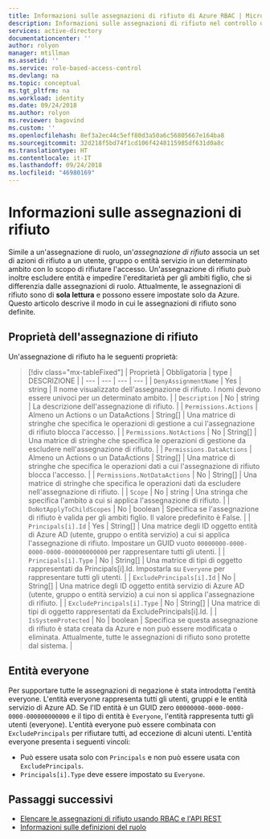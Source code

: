```yaml
---
title: Informazioni sulle assegnazioni di rifiuto di Azure RBAC | Microsoft Docs
description: Informazioni sulle assegnazioni di rifiuto nel controllo degli accessi in base al ruolo (RBAC) per le risorse di Azure.
services: active-directory
documentationcenter: ''
author: rolyon
manager: mtillman
ms.assetid: ''
ms.service: role-based-access-control
ms.devlang: na
ms.topic: conceptual
ms.tgt_pltfrm: na
ms.workload: identity
ms.date: 09/24/2018
ms.author: rolyon
ms.reviewer: bagovind
ms.custom: ''
ms.openlocfilehash: 8ef3a2ec44c5eff80d3a50a6c56805667e164ba8
ms.sourcegitcommit: 32d218f5bd74f1cd106f4248115985df631d0a8c
ms.translationtype: HT
ms.contentlocale: it-IT
ms.lasthandoff: 09/24/2018
ms.locfileid: "46980169"
---
```

# <a name="understand-deny-assignments"></a>Informazioni sulle assegnazioni di rifiuto

Simile a un'assegnazione di ruolo, un'*assegnazione di rifiuto* associa un set di azioni di rifiuto a un utente, gruppo o entità servizio in un determinato ambito con lo scopo di rifiutare l'accesso. Un'assegnazione di rifiuto può inoltre escludere entità e impedire l'ereditarietà per gli ambiti figlio, che si differenzia dalle assegnazioni di ruolo. Attualmente, le assegnazioni di rifiuto sono di **sola lettura** e possono essere impostate solo da Azure. Questo articolo descrive il modo in cui le assegnazioni di rifiuto sono definite.

## <a name="deny-assignment-properties"></a>Proprietà dell'assegnazione di rifiuto

 Un'assegnazione di rifiuto ha le seguenti proprietà:

> [!div class="mx-tableFixed"]
> | Proprietà | Obbligatoria | type | DESCRIZIONE |
> | --- | --- | --- | --- |
> | `DenyAssignmentName` | Yes | string | Il nome visualizzato dell'assegnazione di rifiuto. I nomi devono essere univoci per un determinato ambito. |
> | `Description` | No  | string | La descrizione dell'assegnazione di rifiuto. |
> | `Permissions.Actions` | Almeno un Actions o un DataActions | String[] | Una matrice di stringhe che specifica le operazioni di gestione a cui l'assegnazione di rifiuto blocca l'accesso. |
> | `Permissions.NotActions` | No  | String[] | Una matrice di stringhe che specifica le operazioni di gestione da escludere nell'assegnazione di rifiuto. |
> | `Permissions.DataActions` | Almeno un Actions o un DataActions | String[] | Una matrice di stringhe che specifica le operazioni dati a cui l'assegnazione di rifiuto blocca l'accesso. |
> | `Permissions.NotDataActions` | No  | String[] | Una matrice di stringhe che specifica le operazioni dati da escludere nell'assegnazione di rifiuto. |
> | `Scope` | No  | string | Una stringa che specifica l'ambito a cui si applica l'assegnazione di rifiuto. |
> | `DoNotApplyToChildScopes` | No  | boolean | Specifica se l'assegnazione di rifiuto è valida per gli ambiti figlio. Il valore predefinito è False. |
> | `Principals[i].Id` | Yes | String[] | Una matrice degli ID oggetto entità di Azure AD (utente, gruppo o entità servizio) a cui si applica l'assegnazione di rifiuto. Impostare un GUID vuoto `00000000-0000-0000-0000-000000000000` per rappresentare tutti gli utenti. |
> | `Principals[i].Type` | No  | String[] | Una matrice di tipi di oggetto rappresentati da Principals[i].Id. Impostarla su `Everyone` per rappresentare tutti gli utenti. |
> | `ExcludePrincipals[i].Id` | No  | String[] | Una matrice degli ID oggetto entità servizio di Azure AD (utente, gruppo o entità servizio) a cui non si applica l'assegnazione di rifiuto. |
> | `ExcludePrincipals[i].Type` | No  | String[] | Una matrice di tipi di oggetto rappresentati da ExcludePrincipals[i].Id. |
> | `IsSystemProtected` | No  | boolean | Specifica se questa assegnazione di rifiuto è stata creata da Azure e non può essere modificata o eliminata. Attualmente, tutte le assegnazioni di rifiuto sono protette dal sistema. |

## <a name="everyone-principal"></a>Entità everyone

Per supportare tutte le assegnazioni di negazione è stata introdotta l'entità everyone. L'entità everyone rappresenta tutti gli utenti, gruppi e le entità servizio di Azure AD. Se l'ID entità è un GUID zero `00000000-0000-0000-0000-000000000000` e il tipo di entità è `Everyone`, l'entità rappresenta tutti gli utenti (everyone). L'entità everyone può essere combinata con `ExcludePrincipals` per rifiutare tutti, ad eccezione di alcuni utenti. L'entità everyone presenta i seguenti vincoli:

- Può essere usata solo con `Principals` e non può essere usata con `ExcludePrincipals`.
- `Principals[i].Type` deve essere impostato su `Everyone`.

## <a name="next-steps"></a>Passaggi successivi

* [Elencare le assegnazioni di rifiuto usando RBAC e l'API REST](deny-assignments-rest.md)
* [Informazioni sulle definizioni del ruolo](role-definitions.md)
